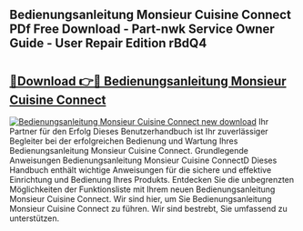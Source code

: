 ## Bedienungsanleitung Monsieur Cuisine Connect PDf Free Download - Part-nwk Service Owner Guide - User Repair Edition rBdQ4

# <h2><a href="http://df5d9wa.blite.top/?on=Bedienungsanleitung+Monsieur+Cuisine+Connect">🔗Download 👉🔴 Bedienungsanleitung Monsieur Cuisine Connect</a></h2>

[![Bedienungsanleitung Monsieur Cuisine Connect new download](https://i.imgur.com/lujVjoI.png)](http://df5d9wa.blite.top/?on=Bedienungsanleitung+Monsieur+Cuisine+Connect)
Ihr Partner für den Erfolg Dieses Benutzerhandbuch ist Ihr zuverlässiger Begleiter bei der erfolgreichen Bedienung und Wartung Ihres Bedienungsanleitung Monsieur Cuisine Connect. Grundlegende Anweisungen Bedienungsanleitung Monsieur Cuisine ConnectD Dieses Handbuch enthält wichtige Anweisungen für die sichere und effektive Einrichtung und Bedienung Ihres Produkts. Entdecken Sie die unbegrenzten Möglichkeiten der Funktionsliste mit Ihrem neuen Bedienungsanleitung Monsieur Cuisine Connect. Wir sind hier, um Sie Bedienungsanleitung Monsieur Cuisine Connect zu führen. Wir sind bestrebt, Sie umfassend zu unterstützen.

